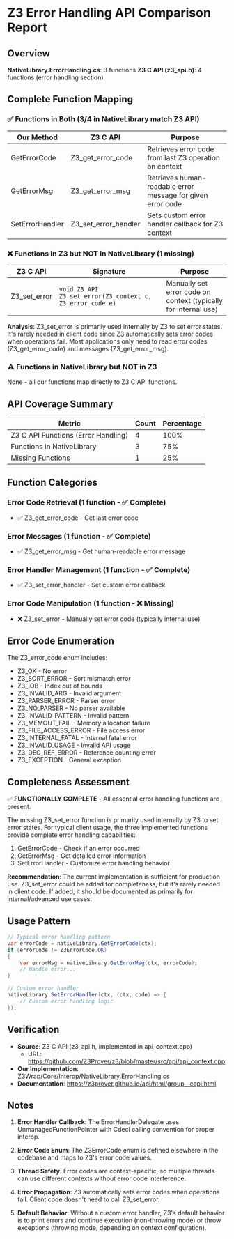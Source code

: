 # Z3 Error Handling API Comparison Report

## Overview
**NativeLibrary.ErrorHandling.cs**: 3 functions
**Z3 C API (z3_api.h)**: 4 functions (error handling section)

## Complete Function Mapping

### ✅ Functions in Both (3/4 in NativeLibrary match Z3 API)

| Our Method | Z3 C API | Purpose |
|------------|----------|---------|
| GetErrorCode | Z3_get_error_code | Retrieves error code from last Z3 operation on context |
| GetErrorMsg | Z3_get_error_msg | Retrieves human-readable error message for given error code |
| SetErrorHandler | Z3_set_error_handler | Sets custom error handler callback for Z3 context |

### ❌ Functions in Z3 but NOT in NativeLibrary (1 missing)

| Z3 C API | Signature | Purpose |
|----------|-----------|---------|
| Z3_set_error | `void Z3_API Z3_set_error(Z3_context c, Z3_error_code e)` | Manually set error code on context (typically for internal use) |

**Analysis**: Z3_set_error is primarily used internally by Z3 to set error states. It's rarely needed in client code since Z3 automatically sets error codes when operations fail. Most applications only need to read error codes (Z3_get_error_code) and messages (Z3_get_error_msg).

### ⚠️ Functions in NativeLibrary but NOT in Z3

None - all our functions map directly to Z3 C API functions.

## API Coverage Summary

| Metric | Count | Percentage |
|--------|-------|------------|
| Z3 C API Functions (Error Handling) | 4 | 100% |
| Functions in NativeLibrary | 3 | 75% |
| Missing Functions | 1 | 25% |

## Function Categories

### Error Code Retrieval (1 function - ✅ Complete)
- ✅ Z3_get_error_code - Get last error code

### Error Messages (1 function - ✅ Complete)
- ✅ Z3_get_error_msg - Get human-readable error message

### Error Handler Management (1 function - ✅ Complete)
- ✅ Z3_set_error_handler - Set custom error callback

### Error Code Manipulation (1 function - ❌ Missing)
- ❌ Z3_set_error - Manually set error code (typically internal use)

## Error Code Enumeration

The Z3_error_code enum includes:
- Z3_OK - No error
- Z3_SORT_ERROR - Sort mismatch error
- Z3_IOB - Index out of bounds
- Z3_INVALID_ARG - Invalid argument
- Z3_PARSER_ERROR - Parser error
- Z3_NO_PARSER - No parser available
- Z3_INVALID_PATTERN - Invalid pattern
- Z3_MEMOUT_FAIL - Memory allocation failure
- Z3_FILE_ACCESS_ERROR - File access error
- Z3_INTERNAL_FATAL - Internal fatal error
- Z3_INVALID_USAGE - Invalid API usage
- Z3_DEC_REF_ERROR - Reference counting error
- Z3_EXCEPTION - General exception

## Completeness Assessment

✅ **FUNCTIONALLY COMPLETE** - All essential error handling functions are present.

The missing Z3_set_error function is primarily used internally by Z3 to set error states. For typical client usage, the three implemented functions provide complete error handling capabilities:
1. GetErrorCode - Check if an error occurred
2. GetErrorMsg - Get detailed error information
3. SetErrorHandler - Customize error handling behavior

**Recommendation**: The current implementation is sufficient for production use. Z3_set_error could be added for completeness, but it's rarely needed in client code. If added, it should be documented as primarily for internal/advanced use cases.

## Usage Pattern

```csharp
// Typical error handling pattern
var errorCode = nativeLibrary.GetErrorCode(ctx);
if (errorCode != Z3ErrorCode.OK)
{
    var errorMsg = nativeLibrary.GetErrorMsg(ctx, errorCode);
    // Handle error...
}

// Custom error handler
nativeLibrary.SetErrorHandler(ctx, (ctx, code) => {
    // Custom error handling logic
});
```

## Verification

- **Source**: Z3 C API (z3_api.h, implemented in api_context.cpp)
  - URL: https://github.com/Z3Prover/z3/blob/master/src/api/api_context.cpp
- **Our Implementation**: Z3Wrap/Core/Interop/NativeLibrary.ErrorHandling.cs
- **Documentation**: https://z3prover.github.io/api/html/group__capi.html

## Notes

1. **Error Handler Callback**: The ErrorHandlerDelegate uses UnmanagedFunctionPointer with Cdecl calling convention for proper interop.

2. **Error Code Enum**: The Z3ErrorCode enum is defined elsewhere in the codebase and maps to Z3's error code values.

3. **Thread Safety**: Error codes are context-specific, so multiple threads can use different contexts without error code interference.

4. **Error Propagation**: Z3 automatically sets error codes when operations fail. Client code doesn't need to call Z3_set_error.

5. **Default Behavior**: Without a custom error handler, Z3's default behavior is to print errors and continue execution (non-throwing mode) or throw exceptions (throwing mode, depending on context configuration).
